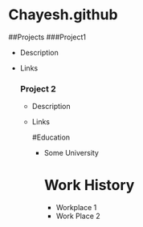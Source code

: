 # Chayesh.github

##Projects
###Project1
- Description
- Links

  ### Project 2
  - Description
  - Links
 
    #Education
    - Some University
   
      # Work History
      - Workplace 1
      - Work Place 2
